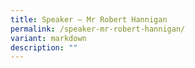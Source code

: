 ```yaml
---
title: Speaker – Mr Robert Hannigan
permalink: /speaker-mr-robert-hannigan/
variant: markdown
description: ""
---
```

